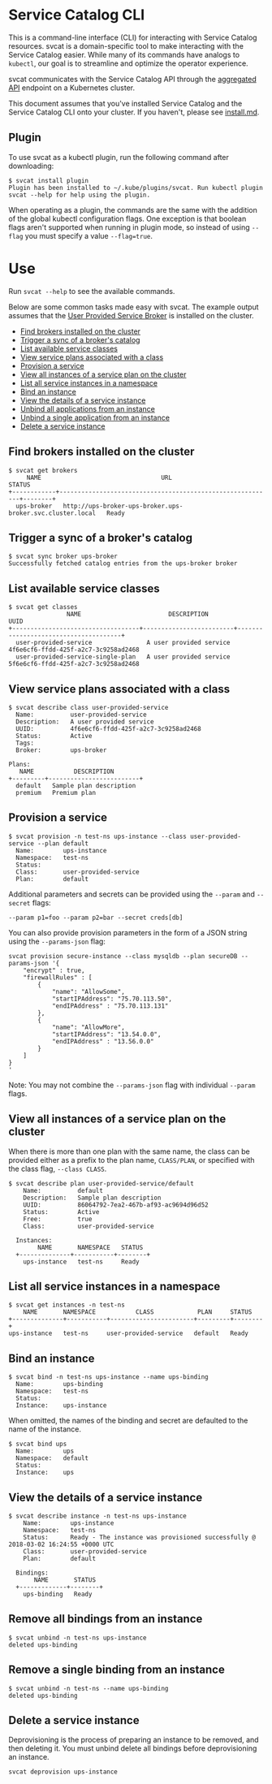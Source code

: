 # Service Catalog CLI

This is a command-line interface (CLI) for interacting with Service Catalog
resources. svcat is a domain-specific tool to make interacting with the Service Catalog easier.
While many of its commands have analogs to `kubectl`, our goal is to streamline and optimize
the operator experience.

svcat communicates with the Service Catalog API through the [aggregated API][agg-api] endpoint on a
Kubernetes cluster.

[agg-api]: https://kubernetes.io/docs/concepts/api-extension/apiserver-aggregation/

This document assumes that you've installed Service Catalog and the Service Catalog CLI
onto your cluster. If you haven't, please see [install.md](install.md).

## Plugin
To use svcat as a kubectl plugin, run the following command after downloading:

```console
$ svcat install plugin
Plugin has been installed to ~/.kube/plugins/svcat. Run kubectl plugin svcat --help for help using the plugin.
```

When operating as a plugin, the commands are the same with the addition of the global
kubectl configuration flags. One exception is that boolean flags aren't supported
when running in plugin mode, so instead of using `--flag` you must specify a value `--flag=true`.


# Use

Run `svcat --help` to see the available commands.

Below are some common tasks made easy with svcat. The example output assumes that the 
[User Provided Service Broker](../charts/ups-broker) is installed on the cluster.

* [Find brokers installed on the cluster](#find-brokers-installed-on-the-cluster)
* [Trigger a sync of a broker's catalog](#trigger-a-sync-of-a-brokers-catalog)
* [List available service classes](#list-available-service-classes)
* [View service plans associated with a class](#view-service-plans-associated-with-a-class)
* [Provision a service](#provision-a-service)
* [View all instances of a service plan on the cluster](#view-all-instances-of-a-service-plan-on-the-cluster)
* [List all service instances in a namespace](#list-all-service-instances-in-a-namespace)
* [Bind an instance](#bind-an-instance)
* [View the details of a service instance](#view-the-details-of-a-service-instance)
* [Unbind all applications from an instance](#unbind-all-applications-from-an-instance)
* [Unbind a single application from an instance](#unbind-a-single-application-from-an-instance)
* [Delete a service instance](#delete-a-service-instance)

## Find brokers installed on the cluster

```console
$ svcat get brokers
     NAME                                 URL                              STATUS
+------------+-----------------------------------------------------------+--------+
  ups-broker   http://ups-broker-ups-broker.ups-broker.svc.cluster.local   Ready
```

## Trigger a sync of a broker's catalog

```console
$ svcat sync broker ups-broker
Successfully fetched catalog entries from the ups-broker broker
```

## List available service classes

```console
$ svcat get classes
                NAME                        DESCRIPTION                         UUID
+-----------------------------------+-------------------------+--------------------------------------+
  user-provided-service               A user provided service   4f6e6cf6-ffdd-425f-a2c7-3c9258ad2468
  user-provided-service-single-plan   A user provided service   5f6e6cf6-ffdd-425f-a2c7-3c9258ad2468
```

## View service plans associated with a class

```console
$ svcat describe class user-provided-service
  Name:          user-provided-service
  Description:   A user provided service
  UUID:          4f6e6cf6-ffdd-425f-a2c7-3c9258ad2468
  Status:        Active
  Tags:
  Broker:        ups-broker

Plans:
   NAME           DESCRIPTION
+---------+-------------------------+
  default   Sample plan description
  premium   Premium plan
```

## Provision a service

```console
$ svcat provision -n test-ns ups-instance --class user-provided-service --plan default
  Name:        ups-instance
  Namespace:   test-ns
  Status:
  Class:       user-provided-service
  Plan:        default
```

Additional parameters and secrets can be provided using the `--param` and `--secret` flags:

```
--param p1=foo --param p2=bar --secret creds[db]
```

You can also provide provision parameters in the form of a JSON string using the `--params-json` flag:

```
svcat provision secure-instance --class mysqldb --plan secureDB --params-json '{
    "encrypt" : true,
    "firewallRules" : [
        {
            "name": "AllowSome",
            "startIPAddress": "75.70.113.50",
            "endIPAddress" : "75.70.113.131"
        },
        {
            "name": "AllowMore",
            "startIPAddress": "13.54.0.0",
            "endIPAddress" : "13.56.0.0"
        }
    ]
}
'
```

Note: You may not combine the `--params-json` flag with individual `--param` flags.

## View all instances of a service plan on the cluster
When there is more than one plan with the same name, the class can be provided either as a prefix to the plan name,
`CLASS/PLAN`, or specified with the class flag, `--class CLASS`.

```console
$ svcat describe plan user-provided-service/default
    Name:          default
    Description:   Sample plan description
    UUID:          86064792-7ea2-467b-af93-ac9694d96d52
    Status:        Active
    Free:          true
    Class:         user-provided-service
  
  Instances:
        NAME       NAMESPACE   STATUS
  +--------------+-----------+--------+
    ups-instance   test-ns     Ready
```

## List all service instances in a namespace

```console
$ svcat get instances -n test-ns
    NAME       NAMESPACE           CLASS            PLAN     STATUS
+--------------+-----------+-----------------------+---------+--------+
ups-instance   test-ns     user-provided-service   default   Ready
```

## Bind an instance

```console
$ svcat bind -n test-ns ups-instance --name ups-binding
  Name:        ups-binding
  Namespace:   test-ns
  Status:
  Instance:    ups-instance
```

When omitted, the names of the binding and secret are defaulted to the name of the instance.

```console
$ svcat bind ups
  Name:        ups
  Namespace:   default
  Status:
  Instance:    ups
```

## View the details of a service instance

```console
$ svcat describe instance -n test-ns ups-instance
    Name:        ups-instance
    Namespace:   test-ns
    Status:      Ready - The instance was provisioned successfully @ 2018-03-02 16:24:55 +0000 UTC
    Class:       user-provided-service
    Plan:        default
  
  Bindings:
       NAME       STATUS
  +-------------+--------+
    ups-binding   Ready
```

## Remove all bindings from an instance

```console
$ svcat unbind -n test-ns ups-instance
deleted ups-binding
```

## Remove a single binding from an instance

```console
$ svcat unbind -n test-ns --name ups-binding
deleted ups-binding
```

## Delete a service instance

Deprovisioning is the process of preparing an instance to be removed, and then deleting it.
You must unbind delete all bindings before deprovisioning an instance.

```
svcat deprovision ups-instance
```
